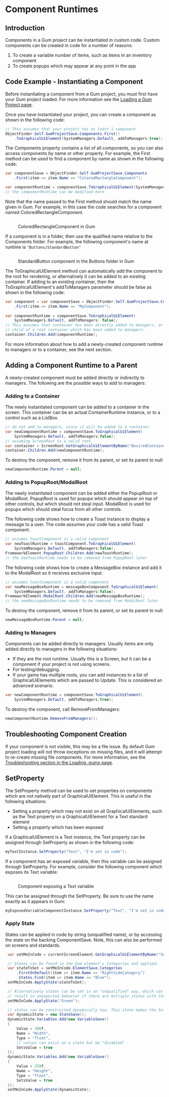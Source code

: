 # Component Runtimes

## Introduction

Components in a Gum project can be instantiated in custom code. Custom components can be created in code for a number of reasons:

1. To create a variable number of items, such as items in an inventory component
2. To create popups which may appear at any point in the app

## Code Example - Instantiating a Component

Before instantiating a component from a Gum project, you must first have your Gum project loaded. For more information see the [Loading a Gum Project page](../monogame/loading-.gumx-gum-project.md).

Once you have instantiated your project, you can create a component as shown in the following code:

```csharp
// This assumes that your project has at least 1 component
ObjectFinder.Self.GumProjectSave.Components.First()
    .ToGraphicalUiElement(SystemManagers.Default, addToManagers:true);
```

The Components property contains a list of all components, so you can also access components by name or other property. For example, the First method can be used to find a component by name as shown in the following code:

```csharp
var componentSave = ObjectFinder.Self.GumProjectSave.Components
    .First(item => item.Name == "ColoredRectangleComponent");

var componentRuntime = componentSave.ToGraphicalUiElement(SystemManagers.Default, addToManagers: true);
// the componentRuntime can be modified here
```

Note that the name passed to the First method should match the name given in Gum. For example, in this case the code searches for a component named ColoredRectangleComponent.

<figure><img src="../../.gitbook/assets/image (41).png" alt=""><figcaption><p>ColoredRectangleComponent in Gum</p></figcaption></figure>

If a component is in a folder, then use the qualified name relative to the Components folder. For example, the following component's name at runtime is `"Buttons/StandardButton"`

<figure><img src="../../.gitbook/assets/image (42).png" alt=""><figcaption><p>StandardButton component in the Buttons folder in Gum</p></figcaption></figure>

The ToGraphicalUiElement method can automatically add the component to the root for rendering, or alternatively it can be added to an existing container. If adding to an existing container, then the ToGraphicalUiElement's addToManagers parameter should be false as shown in the following code:

```csharp
var component = var componentSave = ObjectFinder.Self.GumProjectSave.Components
    .First(item => item.Name == "MyComponent");
    
var componentRuntime = componentSave.ToGraphicalUiElement(
    SystemManagers.Default, addToManagers: false);
// This assumes that container has been directly added to managers, or is a 
// child of a root container which has been added to managers:
container.Children.Add(componentRuntime);
```

For more information about how to add a newly-created component runtime to managers or to a container, see the next section.

## Adding a Component Runtime to a Parent

A newly-created component must be added directly or indirectly to managers. The following are the possible ways to add to managers:

### Adding to a Container

The newly instantiated component can be added to a container in the screen. This container can be an actual ContainerRuntime instance, or to a control such as a ListBox.

```csharp
// do not add to managers, since it will be added to a container
var newComponentRuntime = componentSave.ToGraphicalUiElement(
    SystemManagers.Default, addToManagers:false);
// assuming ScreenRoot is a valid root
var container = ScreenRoot.GetGraphicalUiElementByName("DesiredContainer");
container.Children.Add(newComponentRuntime);
```

To destroy the component, remove it from its parent, or set its parent to null:

```csharp
newComponentRuntime.Parent = null;
```

### Adding to PopupRoot/ModalRoot

The newly instantiated component can be added either the PopupRoot or ModalRoot. PopupRoot is used for popups which should appear on top of other controls, but which should not steal input. ModalRoot is used for popups which should steal focus from all other controls.

The following code shows how to create a Toast instance to display a message to a user. The code assumes your code has a valid Toast component.

```csharp
// assumes toastComponent is a valid component
var newToastRuntime = toastComponent.ToGraphicalUiElement(
    SystemManagers.Default, addToManagers:false);
FrameworkElement.PopupRoot.Children.Add(newToastRuntime);
// the newToastRuntime needs to be removed from PopupRoot later
```

The following code shows how to create a MessageBox instance and add it to the ModalRoot so it receives exclusive input.

```csharp
// assumes toastComponent is a valid component
var newMessageBoxRuntime = messageBoxComponent.ToGraphicalUiElement(
    SystemManagers.Default, addToManagers:false);
FrameworkElement.ModalRoot.Children.Add(newMessageBoxRuntime);
// the newMessageBoxRuntime needs to be removed from ModalRoot later
```

To destroy the component, remove it from its parent, or set its parent to null:

```csharp
newMessageBoxRuntime.Parent = null;
```

### Adding to Managers

Components can be added directly to managers. Usually items are only added directly to managers in the following situations:

* If they are the root runtime. Usually this is a Screen, but it can be a component if your project is not using screens.
* For testing/debugging.
* If your game has multiple roots, you can add instances to a list of GraphicalUiElements which are passed to Update. This is considered an advanced scenario.

```csharp
var newComponentRuntime = componentSave.ToGraphicalUiElement(
    SystemManagers.Default, addToManagers:true);
```

To destroy the component, call RemoveFromManagers:

```csharp
newComponentRuntime.RemoveFromManagers();
```

## Troubleshooting Component Creation

If your component is not visible, this may be a file issue. By default Gum project loading will not throw exceptions on missing files, and it will attempt to re-create missing file components. For more information, see the [Troubleshooting section in the Loading .gumx page](../monogame/loading-.gumx-gum-project.md#troubleshooting-gum-project-loading).

## SetProperty

The SetProperty method can be used to set properties on components which are not natively part of GraphicalUiElement. This is useful in the following situations:

* Setting a property which may not exist on all GraphicalUiElements, such as the Text property on a GraphicalUiElement for a Text standard element
* Setting a property which has been exposed

If a GraphicalUiElement is a Text instance, the Text property can be assigned through SetProperty as shown in the following code:

```csharp
myTextInstance.SetProperty("Text", "I'm set in code");
```

If a component has an exposed variable, then this variable can be assigned through SetProperty. For example, consider the following component which exposes its Text variable:

<figure><img src="../../.gitbook/assets/image (2) (1) (1) (1) (1) (1) (1) (1) (1) (1) (1) (1) (1) (1) (1) (1) (1) (1) (1) (1).png" alt=""><figcaption><p>Component exposing a Text variable</p></figcaption></figure>

This can be assigned through the SetProperty. Be sure to use the name exactly as it appears in Gum:

```csharp
myExposedVariableComponentInstance.SetProperty("Text", "I'm set in code");
```

### Apply State

States can be applied in code by string (unqualified name), or by accessing the state on the backing ComponentSave. Note, this can also be performed on screens and standards.

```csharp
 var setMeInCode = currentScreenElement.GetGraphicalUiElementByName("SetMeInCode");

 // States can be found in the Gum element's Categories and applied:
 var stateToSet = setMeInCode.ElementSave.Categories
     .FirstOrDefault(item => item.Name == "RightSideCategory")
     .States.Find(item => item.Name == "Blue");
 setMeInCode.ApplyState(stateToSet);

 // Alternatively states can be set in an "unqualified" way, which can be easier, but can 
 // result in unexpected behavior if there are multiple states with the same name:
 setMeInCode.ApplyState("Green");

 // states can be constructed dynamically too. This state makes the SetMeInCode instance bigger:
 var dynamicState = new StateSave();
 dynamicState.Variables.Add(new VariableSave()
 {
     Value = 300f,
     Name = "Width",
     Type = "float",
     // values can exist on a state but be "disabled"
     SetsValue = true
 });
 dynamicState.Variables.Add(new VariableSave()
 {
     Value = 250f,
     Name = "Height",
     Type = "float",
     SetsValue = true
 });
 setMeInCode.ApplyState(dynamicState);

```
